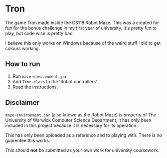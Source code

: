 # Tron
The game Tron made inside the CS118 Robot Maze. This was a created for fun for the bonus challenge in my first year of university. It's pretty fun to play, but code wise is pretty bad.

I believe this only works on Windows because of the weird stuff I did to get colours working.

## How to run

1. Run `maze-environment.jar`
2. Add `Tron.class` to the 'Robot controllers'
3. Read the instructions.

## Disclaimer
`maze-environment.jar` (also known as the Robot Maze) is property of The University of Warwick Computer Science Department, it has only been included in this project because it is necessary for its operation.

This has only been uploaded as a reference and to playing with. There is no guarentee this works.

This should **not** be submitted as your own work for university coursework.
